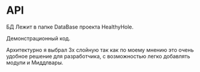 # API
БД Лежит в папке DataBase проекта HealthyHole.

Демонстрационный код.

Архитектурно я выбрал 3х слойную так как по моему мнению это очень удобное решение для разработчика, с возможностью легко добавлять модули и Миддлвары.
